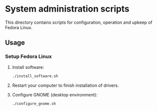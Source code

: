 # System administration scripts

This directory contains scripts for configuration, operation and upkeep of Fedora Linux.

## Usage

### Setup Fedora Linux

1. Install software:

    ```bash
    ./install_software.sh
    ```

1. Restart your computer to finish installation of drivers.

1. Configure GNOME (desktop environment):

    ```bash
    ./configure_gnome.sh
    ```
